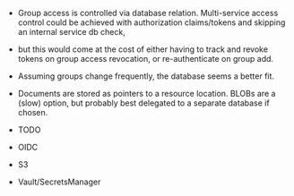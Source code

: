 * Group access is controlled via database relation. Multi-service access control could be achieved with authorization claims/tokens and skipping an internal service db check, 
* but this would come at the cost of either having to track and revoke tokens on group access revocation, or re-authenticate on group add. 
* Assuming groups change frequently, the database seems a better fit.

* Documents are stored as pointers to a resource location. BLOBs are a (slow) option, but probably best delegated to a separate database if chosen.

* TODO 
* OIDC
* S3
* Vault/SecretsManager